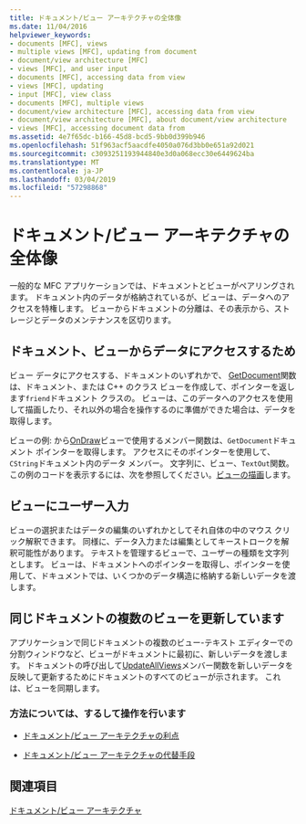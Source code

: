 ```yaml
---
title: ドキュメント/ビュー アーキテクチャの全体像
ms.date: 11/04/2016
helpviewer_keywords:
- documents [MFC], views
- multiple views [MFC], updating from document
- document/view architecture [MFC]
- views [MFC], and user input
- documents [MFC], accessing data from view
- views [MFC], updating
- input [MFC], view class
- documents [MFC], multiple views
- document/view architecture [MFC], accessing data from view
- document/view architecture [MFC], about document/view architecture
- views [MFC], accessing document data from
ms.assetid: 4e7f65dc-b166-45d8-bcd5-9bb0d399b946
ms.openlocfilehash: 51f963acf5aacdfe4050a076d3bb0e651a92d021
ms.sourcegitcommit: c3093251193944840e3d0a068ecc30e6449624ba
ms.translationtype: MT
ms.contentlocale: ja-JP
ms.lasthandoff: 03/04/2019
ms.locfileid: "57298868"
---
```

# <a name="a-portrait-of-the-documentview-architecture"></a>ドキュメント/ビュー アーキテクチャの全体像

一般的な MFC アプリケーションでは、ドキュメントとビューがペアリングされます。 ドキュメント内のデータが格納されているが、ビューは、データへのアクセスを特権します。 ビューからドキュメントの分離は、その表示から、ストレージとデータのメンテナンスを区切ります。

## <a name="gaining-access-to-document-data-from-the-view"></a>ドキュメント、ビューからデータにアクセスするため

ビュー データにアクセスする、ドキュメントのいずれかで、 [GetDocument](../mfc/reference/cview-class.md#getdocument)関数は、ドキュメント、または C++ のクラス ビューを作成して、ポインターを返します`friend`ドキュメント クラスの。 ビューは、このデータへのアクセスを使用して描画したり、それ以外の場合を操作するのに準備ができた場合は、データを取得します。

ビューの例: から[OnDraw](../mfc/reference/cview-class.md#ondraw)ビューで使用するメンバー関数は、`GetDocument`ドキュメント ポインターを取得します。 アクセスにそのポインターを使用して、`CString`ドキュメント内のデータ メンバー。 文字列に、ビュー、`TextOut`関数。 この例のコードを表示するには、次を参照してください。[ビューの描画](../mfc/drawing-in-a-view.md)します。

## <a name="user-input-to-the-view"></a>ビューにユーザー入力

ビューの選択またはデータの編集のいずれかとしてそれ自体の中のマウス クリック解釈できます。 同様に、データ入力または編集としてキーストロークを解釈可能性があります。 テキストを管理するビューで、ユーザーの種類を文字列とします。 ビューは、ドキュメントへのポインターを取得し、ポインターを使用して、ドキュメントでは、いくつかのデータ構造に格納する新しいデータを渡します。

## <a name="updating-multiple-views-of-the-same-document"></a>同じドキュメントの複数のビューを更新しています

アプリケーションで同じドキュメントの複数のビュー-テキスト エディターでの分割ウィンドウなど、ビューがドキュメントに最初に、新しいデータを渡します。 ドキュメントの呼び出して[UpdateAllViews](../mfc/reference/cdocument-class.md#updateallviews)メンバー関数を新しいデータを反映して更新するためにドキュメントのすべてのビューが示されます。 これは、ビューを同期します。

### <a name="what-do-you-want-to-know-more-about"></a>方法については、するして操作を行います

- [ドキュメント/ビュー アーキテクチャの利点](../mfc/advantages-of-the-document-view-architecture.md)

- [ドキュメント/ビュー アーキテクチャの代替手段](../mfc/alternatives-to-the-document-view-architecture.md)

## <a name="see-also"></a>関連項目

[ドキュメント/ビュー アーキテクチャ](../mfc/document-view-architecture.md)
